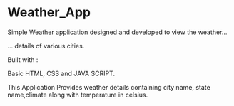 # Weather_App

Simple Weather application designed and developed to view the weather…

… details of various cities.

Built with :

Basic HTML, CSS and JAVA SCRIPT.

This Application Provides weather details containing city name, state name,climate along with temperature in celsius.
